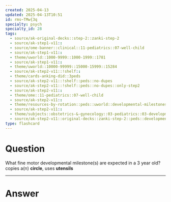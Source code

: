 ```yaml
---
created: 2025-04-13
updated: 2025-04-13T10:51
id: rms~TMw{3q
specialty: psych
specialty_id: 28
tags:
  - source/ak-original-decks::step-2::zanki-step-2
  - source/ak-step1-v11::
  - source/ome-banner::clinical::11-pediatrics::07-well-child
  - source/ak-step1-v11::
  - theme/uworld::1000-9999::1000-1999::1781
  - source/ak-step1-v11::
  - theme/uworld::10000-99999::15000-15999::15284
  - source/ak-step2-v11::!shelf::
  - theme/cards-anking-did::3peds
  - source/ak-step2-v11::!shelf::peds::no-dupes
  - source/ak-step2-v11::!shelf::peds::no-dupes::only-step2
  - source/ak-step2-v11::
  - theme/ome::11-pediatrics::07-well-child
  - source/ak-step2-v11::
  - theme/resources-by-rotation::peds::uworld::developmental-milestones-vaccines::developmental-milestones-vaccines-zanki
  - source/ak-step2-v11::
  - theme/subjects::obstetrics-&-gynecology::03-pediatrics::03-development::developmental-milestones
  - source/ak-step2-v11::original-decks::zanki-step-2::peds::developmental-milestones-&-vaccines"
type: flashcard
---
```


# Question
What fine motor developmental milestone(s) are expected in a 3 year old?   copies a(n) **circle**, uses **utensils**

---

# Answer
